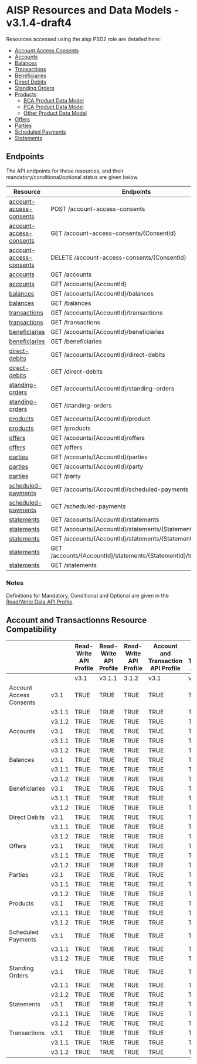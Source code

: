 # AISP Resources and Data Models - v3.1.4-draft4

Resources accessed using the aisp PSD2 role are detailed here:

* [Account Access Consents](Account%20Access%20Consents.md)
* [Accounts](Accounts.md)
* [Balances](Balances.md)
* [Transactions](Transactions.md)
* [Beneficiaries](Beneficiaries.md)
* [Direct Debits](Direct%20Debits.md)
* [Standing Orders](Standing%20Orders.md)
* [Products](Products.md)
	* [BCA Product Data Model](BCA%20Product%20Data%20Model.md)
	* [PCA Product Data Model](PCA%20Product%20Data%20Model.md)
	* [Other Product Data Model](Other%20Product%20Data%20Model.md)
* [Offers](Offers.md)
* [Parties](Parties.md)
* [Scheduled Payments](Scheduled%20Payments.md)
* [Statements](Statements.md)


## Endpoints

The API endpoints for these resources, and their mandatory/conditional/optional status are given below.

| Resource |Endpoints |Mandatory? |
| --- |--- |---|
| [account-access-consents](Account%20Access%20Consents.md) |POST /account-access-consents |Mandatory |
| [account-access-consents](Account%20Access%20Consents.md) |GET /account-access-consents/{ConsentId} |Mandatory |
| [account-access-consents](Account%20Access%20Consents.md) |DELETE /account-access-consents/{ConsentId} |Mandatory |
| [accounts](Accounts.md) |GET /accounts |Mandatory |
| [accounts](Accounts.md) |GET /accounts/{AccountId} |Mandatory |
| [balances](Balances.md) |GET /accounts/{AccountId}/balances |Mandatory |
| [balances](Balances.md) |GET /balances |Optional |
| [transactions](Transactions.md) |GET /accounts/{AccountId}/transactions |Mandatory |
| [transactions](Transactions.md) |GET /transactions |Optional |
| [beneficiaries](Beneficiaries.md) |GET /accounts/{AccountId}/beneficiaries |Conditional |
| [beneficiaries](Beneficiaries.md) |GET /beneficiaries |Optional |
| [direct-debits](Direct%20Debits.md) |GET /accounts/{AccountId}/direct-debits |Conditional |
| [direct-debits](Direct%20Debits.md) |GET /direct-debits |Optional |
| [standing-orders](Standing%20Orders.md) |GET /accounts/{AccountId}/standing-orders |Conditional |
| [standing-orders](Standing%20Orders.md) |GET /standing-orders |Optional |
| [products](Products.md) |GET /accounts/{AccountId}/product |Conditional |
| [products](Products.md) |GET /products |Optional |
| [offers](Offers.md) |GET /accounts/{AccountId}/offers |Conditional |
| [offers](Offers.md) |GET /offers |Optional |
| [parties](Parties.md) |GET /accounts/{AccountId}/parties |Conditional |
| [parties](Parties.md) |GET /accounts/{AccountId}/party |Conditional |
| [parties](Parties.md) |GET /party |Conditional |
| [scheduled-payments](Scheduled%20Payments.md) |GET /accounts/{AccountId}/scheduled-payments |Conditional |
| [scheduled-payments](Scheduled%20Payments.md) |GET /scheduled-payments |Optional |
| [statements](Statements.md) |GET /accounts/{AccountId}/statements |Conditional |
| [statements](Statements.md) |GET /accounts/{AccountId}/statements/{StatementId} |Conditional |
| [statements](Statements.md) |GET /accounts/{AccountId}/statements/{StatementId}/file |Optional |
| [statements](Statements.md) |GET /accounts/{AccountId}/statements/{StatementId}/transactions |Conditional |
| [statements](Statements.md) |GET /statements |Optional |

### Notes

Definitions for Mandatory, Conditional and Optional are given in the [Read/Write Data API Profile](../../profiles/read-write-data-api-profile.md#categorisation-of-implementation-requirements).

## Account and Transactionns Resource Compatibility

|  | |Read-Write API Profile |Read-Write API Profile |Read-Write API Profile |Account and Transaction API Profile |Account and Transaction API Profile |Account and Transaction API Profile |
| --- |--- |--- |--- |--- |--- |--- |--- |
|  | |v3.1 |v3.1.1 |3.1.2 |v3.1 |v3.1.1 |3.1.2 |
| Account Access Consents |v3.1 |TRUE |TRUE |TRUE |TRUE |TRUE |TRUE |
|  |v3.1.1 |TRUE |TRUE |TRUE |TRUE |TRUE |TRUE |
|  |v3.1.2 |TRUE |TRUE |TRUE |TRUE |TRUE |TRUE |
| Accounts |v3.1 |TRUE |TRUE |TRUE |TRUE |TRUE |TRUE |
|  |v3.1.1 |TRUE |TRUE |TRUE |TRUE |TRUE |TRUE |
|  |v3.1.2 |TRUE |TRUE |TRUE |TRUE |TRUE |TRUE |
| Balances |v3.1 |TRUE |TRUE |TRUE |TRUE |TRUE |TRUE |
|  |v3.1.1 |TRUE |TRUE |TRUE |TRUE |TRUE |TRUE |
|  |v3.1.2 |TRUE |TRUE |TRUE |TRUE |TRUE |TRUE |
| Beneficiaries |v3.1 |TRUE |TRUE |TRUE |TRUE |TRUE |TRUE |
|  |v3.1.1 |TRUE |TRUE |TRUE |TRUE |TRUE |TRUE |
|  |v3.1.2 |TRUE |TRUE |TRUE |TRUE |TRUE |TRUE |
| Direct Debits |v3.1 |TRUE |TRUE |TRUE |TRUE |TRUE |TRUE |
|  |v3.1.1 |TRUE |TRUE |TRUE |TRUE |TRUE |TRUE |
|  |v3.1.2 |TRUE |TRUE |TRUE |TRUE |TRUE |TRUE |
| Offers |v3.1 |TRUE |TRUE |TRUE |TRUE |TRUE |TRUE |
|  |v3.1.1 |TRUE |TRUE |TRUE |TRUE |TRUE |TRUE |
|  |v3.1.2 |TRUE |TRUE |TRUE |TRUE |TRUE |TRUE |
| Parties |v3.1 |TRUE |TRUE |TRUE |TRUE |TRUE |TRUE |
|  |v3.1.1 |TRUE |TRUE |TRUE |TRUE |TRUE |TRUE |
|  |v3.1.2 |TRUE |TRUE |TRUE |TRUE |TRUE |TRUE |
| Products |v3.1 |TRUE |TRUE |TRUE |TRUE |TRUE |TRUE |
|  |v3.1.1 |TRUE |TRUE |TRUE |TRUE |TRUE |TRUE |
|  |v3.1.2 |TRUE |TRUE |TRUE |TRUE |TRUE |TRUE |
| Scheduled Payments |v3.1 |TRUE |TRUE |TRUE |TRUE |TRUE |TRUE |
|  |v3.1.1 |TRUE |TRUE |TRUE |TRUE |TRUE |TRUE |
|  |v3.1.2 |TRUE |TRUE |TRUE |TRUE |TRUE |TRUE |
| Standing Orders |v3.1 |TRUE |TRUE |TRUE |TRUE |TRUE |TRUE |
|  |v3.1.1 |TRUE |TRUE |TRUE |TRUE |TRUE |TRUE |
|  |v3.1.2 |TRUE |TRUE |TRUE |TRUE |TRUE |TRUE |
| Statements |v3.1 |TRUE |TRUE |TRUE |TRUE |TRUE |TRUE |
|  |v3.1.1 |TRUE |TRUE |TRUE |TRUE |TRUE |TRUE |
|  |v3.1.2 |TRUE |TRUE |TRUE |TRUE |TRUE |TRUE |
| Transactions |v3.1 |TRUE |TRUE |TRUE |TRUE |TRUE |TRUE |
|  |v3.1.1 |TRUE |TRUE |TRUE |TRUE |TRUE |TRUE |
|  |v3.1.2 |TRUE |TRUE |TRUE |TRUE |TRUE |TRUE |
